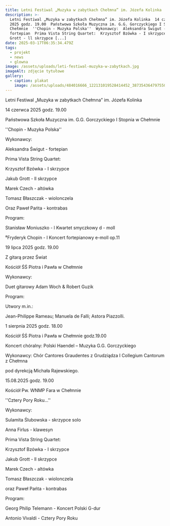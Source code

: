 ```yaml
---
title: Letni Festiwal „Muzyka w zabytkach Chełmna” im. Józefa Kolinka
description: >-
  Letni Festiwal „Muzyka w zabytkach Chełmna” im. Józefa Kolinka  14 czerwca
  2025 godz. 19.00  Państwowa Szkoła Muzyczna im. G.G. Gorczyckiego I Stopnia w
  Chełmnie  ''Chopin - Muzyka Polska''  Wykonawcy:  Aleksandra Świgut -
  fortepian  Prima Vista String Quartet:  Krzysztof Bzówka - I skrzypce  Jakub
  Grott - ll skrzypce [...]
date: 2025-03-17T06:35:34.479Z
tags:
  - projekt
  - news
  - glowna
image: /assets/uploads/leti-festiwal-muzyka-w-zabytkach.jpg
imageAlt: zdjęcie tytułowe
gallery:
  - caption: plakat
    image: /assets/uploads/484016666_122131019528414452_387354364797550115_n.jpg
---
```

Letni Festiwal „Muzyka w zabytkach Chełmna” im. Józefa Kolinka

14 czerwca 2025 godz. 19.00

Państwowa Szkoła Muzyczna im. G.G. Gorczyckiego I Stopnia w Chełmnie

''Chopin - Muzyka Polska''

Wykonawcy:

Aleksandra Świgut  - fortepian 

Prima Vista String Quartet: 

Krzysztof Bzówka  - I skrzypce 

Jakub Grott  - ll skrzypce 

Marek Czech  - altówka 

Tomasz Błaszczak  - wiolonczela 

Oraz Paweł Pańta  - kontrabas 

Program: 

Stanisław Moniuszko  - l Kwartet smyczkowy d - moll

⁸Fryderyk Chopin  - l Koncert fortepianowy e-moll op.11

19 lipca 2025 godz. 19.00

Z gitarą przez Świat 

Kościół ŚŚ Piotra i Pawła w Chełmnie 

Wykonawcy: 

Duet gitarowy Adam Woch & Robert Guzik

Program:

Utwory m.in.:

Jean-Philippe Rameau; Manuela de Falli; Astora Piazzolli.

1 sierpnia 2025 godz. 18.00

Kościół ŚŚ Piotra i Pawła w Chełmnie godz.19.00

Koncert chóralny: Polski Haendel – Muzyka G.G. Gorczyckiego

Wykonawcy: Chór  Cantores Graudentes z Grudziądza I Collegium Cantorum z Chełmna

pod dyrekcją Michała Rajewskiego.

15.08.2025 godz. 19.00

Kościół Pw. WNMP Fara w Chełmnie

''Cztery Pory Roku...''

Wykonawcy: 

Sulamita Ślubowska - skrzypce solo

Anna Firlus - klawesyn 

Prima Vista String Quartet: 

Krzysztof Bzówka  - I skrzypce 

Jakub Grott  - ll skrzypce 

Marek Czech  - altówka 

Tomasz Błaszczak  - wiolonczela 

oraz  Paweł Pańta  - kontrabas 

Program: 

Georg Philip Telemann  - Koncert Polski G-dur 

Antonio Vivaldi - Cztery Pory Roku
